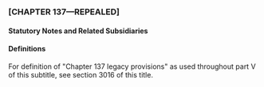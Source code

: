 ### **[CHAPTER 137—REPEALED]** ###

#### **Statutory Notes and Related Subsidiaries** ####

#### Definitions ####

For definition of "Chapter 137 legacy provisions" as used throughout part V of this subtitle, see section 3016 of this title.